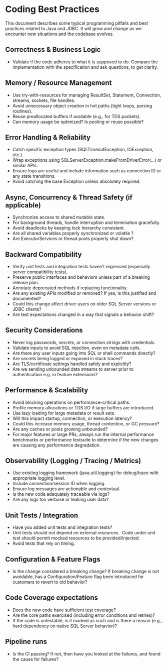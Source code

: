 # Coding Best Practices

This document describes some typical programming pitfalls and best practices
related to Java and JDBC. It will grow and change as we encounter new situations
and the codebase evolves.

## Correctness & Business Logic

- Validate if the code adheres to what it is supposed to do. Compare the
  implementation with the specification and ask questions, to get clarity.

## Memory / Resource Management

- Use try-with-resources for managing ResultSet, Statement, Connection, streams, sockets, file handles.  
- Avoid unnecessary object creation in hot paths (tight loops, parsing routines). 
- Reuse preallocated buffers if available (e.g., for TDS packets).
- Can memory usage be optimized? Is pooling or reuse possible?

## Error Handling & Reliability  

- Catch specific exception types (SQLTimeoutException, IOException, etc.).  
- Wrap exceptions using SQLServerException.makeFromDriverError(...) or similar APIs. 
- Ensure logs are useful and include information such as connection ID or any state transitions. 
- Avoid catching the base Exception unless absolutely required.

## Async, Concurrency & Thread Safety (if applicable)

- Synchronize access to shared mutable state.
- For background threads, handle interruption and termination gracefully.
- Avoid deadlocks by keeping lock hierarchy consistent.
- Are all shared variables properly synchronized or volatile ?
- Are ExecutorServices or thread pools properly shut down?

## Backward Compatibility

- Verify unit tests and integration tests haven’t regressed (especially server compatibility tests).
- Preserve public interfaces and behaviors unless part of a breaking release plan.
- Annotate deprecated methods if replacing functionality.
- Are any existing APIs modified or removed? If yes, is this justified and documented?
- Could this change affect driver users on older SQL Server versions or JDBC clients?
- Are test expectations changed in a way that signals a behavior shift?

## Security Considerations

- Never log passwords, secrets, or connection strings with credentials.
- Validate inputs to avoid SQL injection, even on metadata calls.
- Are there any user inputs going into SQL or shell commands directly?
- Are secrets being logged or exposed in stack traces? 
- Are TLS/certificate settings handled safely and explicitly?
- Are we sending unbounded data streams to server prior to authentication e.g. in feature extensions?

## Performance & Scalability  

- Avoid blocking operations on performance-critical paths.
- Profile memory allocations or TDS I/O if large buffers are introduced.
- Use lazy loading for large metadata or result sets.
- Will this impact startup, connection, or execution latency? 
- Could this increase memory usage, thread contention, or GC pressure?
- Are any caches or pools growing unbounded?
- For major features or large PRs, always run the internal performance benchmarks or performance 
  testsuite to determine if the new changes are causing any performance degradation.

## Observability (Logging / Tracing / Metrics)  

- Use existing logging framework (java.util.logging) for debug/trace with appropriate logging level.
- Include connection/session ID when logging.
- Ensure log messages are actionable and contextual.
- Is the new code adequately traceable via logs?
- Are any logs too verbose or leaking user data?

## Unit Tests / Integration

- Have you added unit tests and integration tests?
- Unit tests should not depend on external resources.  Code under unit test
  should permit mocked resources to be provided/injected.
- Avoid tests that rely on timing.


## Configuration & Feature Flags  

- Is the change considered a breaking change? If breaking change is not
  avoidable, has a Configuration/Feature flag been introduced for customers to
  revert to old behavior?

## Code Coverage expectations

- Does the new code have sufficient test coverage? 
- Are the core paths exercised (including error conditions and retries)? 
- If the code is untestable, is it marked as such and is there a reason (e.g., hard dependency on native SQL Server behavior)?

## Pipeline runs

- Is the CI passing? If not, then have you looked at the failures, and found the
  cause for failures?